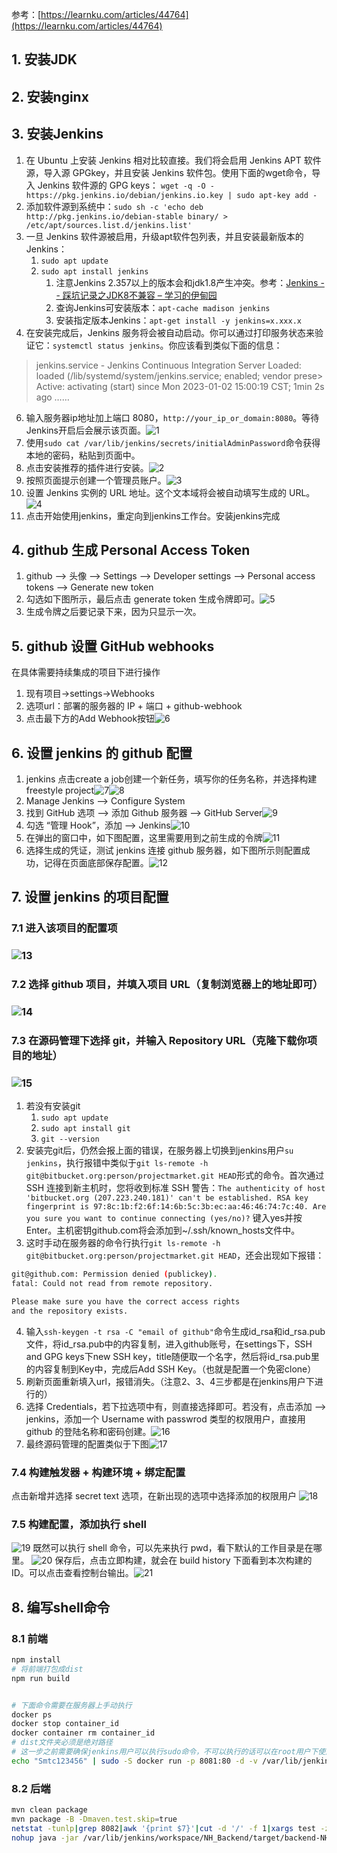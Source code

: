 参考：[https://learnku.com/articles/44764](https://learnku.com/articles/44764)
## 1. 安装JDK
## 2. 安装nginx
## 3. 安装Jenkins

1. 在 Ubuntu 上安装 Jenkins 相对比较直接。我们将会启用 Jenkins APT 软件源，导入源 GPGkey，并且安装 Jenkins 软件包。使用下面的wget命令，导入 Jenkins 软件源的 GPG keys： `wget -q -O - https://pkg.jenkins.io/debian/jenkins.io.key | sudo apt-key add - `
2. 添加软件源到系统中：`sudo sh -c 'echo deb http://pkg.jenkins.io/debian-stable binary/ > /etc/apt/sources.list.d/jenkins.list'`
3. 一旦 Jenkins 软件源被启用，升级apt软件包列表，并且安装最新版本的 Jenkins：
   1. `sudo apt update`
   2. `sudo apt install jenkins`
      1. 注意Jenkins 2.357以上的版本会和jdk1.8产生冲突。参考：[Jenkins -- 踩坑记录之JDK8不兼容 – 学习的伊甸园](http://www.yiduoyun.space/archives/jenkins--%E8%B8%A9%E5%9D%91%E8%AE%B0%E5%BD%95%E4%B9%8Bjdk8%E4%B8%8D%E5%85%BC%E5%AE%B9)
      2. 查询Jenkins可安装版本：`apt-cache madison jenkins`
      3. 安装指定版本Jenkins：`apt-get install -y jenkins=x.xxx.x`
5. 在安装完成后，Jenkins 服务将会被自动启动。你可以通过打印服务状态来验证它：`systemctl status jenkins`。你应该看到类似下面的信息：
> jenkins.service - Jenkins Continuous Integration Server
     Loaded: loaded (/lib/systemd/system/jenkins.service; enabled; vendor prese>
     Active: activating (start) since Mon 2023-01-02 15:00:19 CST; 1min 2s ago
   ……

6. 输入服务器ip地址加上端口 8080，`http://your_ip_or_domain:8080`。等待Jenkins开启后会展示该页面。![1](https://cdn.nlark.com/yuque/0/2023/png/25666990/1672643573904-b4f21557-cba6-40f1-9e52-28c84b469d92.png#averageHue=%23f3f3f3&clientId=ueac928e7-d5af-4&crop=0&crop=0&crop=1&crop=1&from=drop&height=433&id=u3c923712&margin=%5Bobject%20Object%5D&name=%E6%88%AA%E5%B1%8F2023-01-02%20%E4%B8%8B%E5%8D%883.12.49.png&originHeight=1462&originWidth=2304&originalType=binary&ratio=1&rotation=0&showTitle=false&size=332373&status=done&style=none&taskId=uee1eb188-e228-4b25-8806-5d94d7ce50c&title=&width=683)
7. 使用`sudo cat /var/lib/jenkins/secrets/initialAdminPassword`命令获得本地的密码，粘贴到页面中。
8. 点击安装推荐的插件进行安装。![2](https://cdn.nlark.com/yuque/0/2023/png/25666990/1672643792972-469ba342-b0b4-452e-9441-0a2553d3c15e.png#averageHue=%23f1f1f1&clientId=ueac928e7-d5af-4&crop=0&crop=0&crop=1&crop=1&from=drop&height=365&id=u1f1db7ad&margin=%5Bobject%20Object%5D&name=%E6%88%AA%E5%B1%8F2023-01-02%20%E4%B8%8B%E5%8D%883.16.30.png&originHeight=1462&originWidth=2304&originalType=binary&ratio=1&rotation=0&showTitle=false&size=393550&status=done&style=none&taskId=ub263cef8-e3d0-41ab-9d1e-0d275f0d5dd&title=&width=575)
9. 按照页面提示创建一个管理员账户。![3](https://cdn.nlark.com/yuque/0/2023/png/25666990/1672644100035-a385f975-e166-4f03-b43a-4501bdd9361b.png#averageHue=%23f5f4f4&clientId=ueac928e7-d5af-4&crop=0&crop=0&crop=1&crop=1&from=drop&height=386&id=ud9c6fa2f&margin=%5Bobject%20Object%5D&name=%E6%88%AA%E5%B1%8F2023-01-02%20%E4%B8%8B%E5%8D%883.21.36.png&originHeight=1462&originWidth=2304&originalType=binary&ratio=1&rotation=0&showTitle=false&size=217988&status=done&style=none&taskId=u04ec0eef-5a91-4ed4-bacb-2b97c9135e6&title=&width=608)
10. 设置 Jenkins 实例的 URL 地址。这个文本域将会被自动填写生成的 URL。![4](https://cdn.nlark.com/yuque/0/2023/png/25666990/1672644161176-af1460bb-bc39-4a03-aadf-2f31fb11c7b2.png#averageHue=%23f4f4f4&clientId=ueac928e7-d5af-4&crop=0&crop=0&crop=1&crop=1&from=drop&height=394&id=ucc76032f&margin=%5Bobject%20Object%5D&name=%E6%88%AA%E5%B1%8F2023-01-02%20%E4%B8%8B%E5%8D%883.22.37.png&originHeight=1462&originWidth=2304&originalType=binary&ratio=1&rotation=0&showTitle=false&size=276253&status=done&style=none&taskId=u24d32caa-6e33-444f-b067-fff03bbabe9&title=&width=621)
11. 点击开始使用jenkins，重定向到jenkins工作台。安装jenkins完成
## 4. github 生成 Personal Access Token

1. github –> 头像 –> Settings –> Developer settings –> Personal access tokens –> Generate new token
2. 勾选如下图所示，最后点击 generate token 生成令牌即可。![5](https://cdn.nlark.com/yuque/0/2023/png/25666990/1672644559199-a2b6e8ed-f930-4e4b-9984-e515ded4b0fe.png#averageHue=%23fefefe&clientId=ueac928e7-d5af-4&crop=0&crop=0&crop=1&crop=1&from=drop&height=515&id=uf06ab3d8&margin=%5Bobject%20Object%5D&name=%E6%88%AA%E5%B1%8F2023-01-02%20%E4%B8%8B%E5%8D%883.29.15.png&originHeight=1352&originWidth=1540&originalType=binary&ratio=1&rotation=0&showTitle=false&size=308168&status=done&style=none&taskId=u4c951da0-26a2-4fd4-b508-b06fa6ab142&title=&width=587)
3. 生成令牌之后要记录下来，因为只显示一次。
## 5. github 设置 GitHub webhooks
在具体需要持续集成的项目下进行操作

1. 现有项目->settings->Webhooks
2. 选项url：部署的服务器的 IP + 端口 + github-webhook
3. 点击最下方的Add Webhook按钮![6](https://cdn.nlark.com/yuque/0/2023/png/25666990/1672644983873-e7ae457b-ecee-46c7-b039-ed24d7d63b97.png#averageHue=%23fefefe&clientId=ueac928e7-d5af-4&crop=0&crop=0&crop=1&crop=1&from=drop&id=u6fe188c4&margin=%5Bobject%20Object%5D&name=%E6%88%AA%E5%B1%8F2023-01-02%20%E4%B8%8B%E5%8D%883.36.18.png&originHeight=1372&originWidth=2434&originalType=binary&ratio=1&rotation=0&showTitle=false&size=340165&status=done&style=none&taskId=u269fe476-1a56-4dff-bf1d-85dd6041c1c&title=)
## 6. 设置 jenkins 的 github 配置

1. jenkins 点击create a job创建一个新任务，填写你的任务名称，并选择构建freestyle project![7](https://cdn.nlark.com/yuque/0/2023/png/25666990/1672645181569-9b337d52-836c-48da-baaf-2f1938f73a59.png#averageHue=%23c8a98c&clientId=ueac928e7-d5af-4&crop=0&crop=0&crop=1&crop=1&from=drop&height=361&id=u4d5f9b80&margin=%5Bobject%20Object%5D&name=%E6%88%AA%E5%B1%8F2023-01-02%20%E4%B8%8B%E5%8D%883.39.37.png&originHeight=1372&originWidth=2434&originalType=binary&ratio=1&rotation=0&showTitle=false&size=198830&status=done&style=none&taskId=u7139aec8-d2bc-450f-8138-0580d6c9b1c&title=&width=640)![8](https://cdn.nlark.com/yuque/0/2023/png/25666990/1672645291729-eb0e2169-f6ed-491d-996c-1a23248d0322.png#averageHue=%23e8e4d8&clientId=ueac928e7-d5af-4&crop=0&crop=0&crop=1&crop=1&from=drop&height=319&id=u417637e1&margin=%5Bobject%20Object%5D&name=%E6%88%AA%E5%B1%8F2023-01-02%20%E4%B8%8B%E5%8D%883.41.06.png&originHeight=1394&originWidth=2794&originalType=binary&ratio=1&rotation=0&showTitle=false&size=453372&status=done&style=none&taskId=u25cbb479-b981-4737-a0e0-ed55f20c6ee&title=&width=640)
2. Manage Jenkins –> Configure System
3. 找到 GitHub 选项 –> 添加 Github 服务器 –> GitHub Server![9](https://cdn.nlark.com/yuque/0/2023/png/25666990/1672645441885-c803d6c8-25aa-40cc-999f-5c889d4a7238.png#averageHue=%23fefefe&clientId=ueac928e7-d5af-4&crop=0&crop=0&crop=1&crop=1&from=drop&height=286&id=u5af445d9&margin=%5Bobject%20Object%5D&name=%E6%88%AA%E5%B1%8F2023-01-02%20%E4%B8%8B%E5%8D%883.43.58.png&originHeight=1394&originWidth=2794&originalType=binary&ratio=1&rotation=0&showTitle=false&size=236360&status=done&style=none&taskId=u9c004009-0bf4-45f6-9f6a-82b87f40fd3&title=&width=574)
4. 勾选 “管理 Hook”，添加 –> Jenkins![10](https://cdn.nlark.com/yuque/0/2023/png/25666990/1672645504277-5b678f9b-3640-4903-b18a-58878739c5bc.png#averageHue=%23fefefe&clientId=ueac928e7-d5af-4&crop=0&crop=0&crop=1&crop=1&from=drop&height=308&id=u3d419fc5&margin=%5Bobject%20Object%5D&name=%E6%88%AA%E5%B1%8F2023-01-02%20%E4%B8%8B%E5%8D%883.45.00.png&originHeight=1346&originWidth=2816&originalType=binary&ratio=1&rotation=0&showTitle=false&size=210591&status=done&style=none&taskId=udcabbc34-8b45-4a6f-9edc-9a1d8db769e&title=&width=645)
5. 在弹出的窗口中，如下图配置，这里需要用到之前生成的令牌![11](https://cdn.nlark.com/yuque/0/2023/png/25666990/1672645580066-2564781b-ba7a-4525-8cf5-5c51b1f3a185.png#averageHue=%23e8e8e8&clientId=ueac928e7-d5af-4&crop=0&crop=0&crop=1&crop=1&from=drop&height=307&id=u2ba524ee&margin=%5Bobject%20Object%5D&name=%E6%88%AA%E5%B1%8F2023-01-02%20%E4%B8%8B%E5%8D%883.46.17.png&originHeight=1346&originWidth=2816&originalType=binary&ratio=1&rotation=0&showTitle=false&size=202018&status=done&style=none&taskId=u6a4450be-9143-4384-90d3-5944ac97a82&title=&width=643)
6. 选择生成的凭证，测试 jenkins 连接 github 服务器，如下图所示则配置成功，记得在页面底部保存配置。![12](https://cdn.nlark.com/yuque/0/2023/png/25666990/1672645719970-38589729-0f65-4857-873c-c65d4e760525.png#averageHue=%23fefefe&clientId=ueac928e7-d5af-4&crop=0&crop=0&crop=1&crop=1&from=drop&height=319&id=u3adc17f1&margin=%5Bobject%20Object%5D&name=%E6%88%AA%E5%B1%8F2023-01-02%20%E4%B8%8B%E5%8D%883.47.46.png&originHeight=1346&originWidth=2816&originalType=binary&ratio=1&rotation=0&showTitle=false&size=183795&status=done&style=none&taskId=uba5dc5f9-7adc-4ffa-9622-8b45f7d6973&title=&width=667)
## 7. 设置 jenkins 的项目配置
### 7.1 进入该项目的配置项
### ![13](https://cdn.nlark.com/yuque/0/2023/png/25666990/1672645840596-c44a016f-7554-4092-ab30-97ec9f367ce6.png#averageHue=%23dcc29a&clientId=ueac928e7-d5af-4&crop=0&crop=0&crop=1&crop=1&from=drop&height=298&id=udc71ae06&margin=%5Bobject%20Object%5D&name=%E6%88%AA%E5%B1%8F2023-01-02%20%E4%B8%8B%E5%8D%883.50.36.png&originHeight=1346&originWidth=2816&originalType=binary&ratio=1&rotation=0&showTitle=false&size=278470&status=done&style=none&taskId=u3dc0dcd2-c415-46a0-adec-575058d5a4f&title=&width=623)
### 7.2 选择 github 项目，并填入项目 URL（复制浏览器上的地址即可）
### ![14](https://cdn.nlark.com/yuque/0/2023/png/25666990/1672645986978-e0584167-a494-480d-b524-83b9723cb1d4.png#averageHue=%23fefefe&clientId=ueac928e7-d5af-4&crop=0&crop=0&crop=1&crop=1&from=drop&id=ud3e73d2c&margin=%5Bobject%20Object%5D&name=%E6%88%AA%E5%B1%8F2023-01-02%20%E4%B8%8B%E5%8D%883.53.03.png&originHeight=1346&originWidth=2816&originalType=binary&ratio=1&rotation=0&showTitle=false&size=243558&status=done&style=none&taskId=u7282f17a-92ef-4996-a3aa-91c5f0e4d54&title=)
### 7.3 在源码管理下选择 git，并输入 Repository URL（克隆下载你项目的地址）
### ![15](https://cdn.nlark.com/yuque/0/2023/png/25666990/1672646064971-33f867e9-418d-4be3-9f45-5b39647972c5.png#averageHue=%23fefdfd&clientId=ueac928e7-d5af-4&crop=0&crop=0&crop=1&crop=1&from=drop&id=u4ea2786b&margin=%5Bobject%20Object%5D&name=%E6%88%AA%E5%B1%8F2023-01-02%20%E4%B8%8B%E5%8D%883.54.21.png&originHeight=1346&originWidth=2816&originalType=binary&ratio=1&rotation=0&showTitle=false&size=289079&status=done&style=none&taskId=uaa81e59f-f99f-46b1-abd8-437fe12b27f&title=)

1. 若没有安装git
   1. `sudo apt update`
   2. `sudo apt install git`
   3. `git --version`
2. 安装完git后，仍然会报上面的错误，在服务器上切换到jenkins用户`su jenkins`，执行报错中类似于`git ls-remote -h git@bitbucket.org:person/projectmarket.git HEAD`形式的命令。首次通过 SSH 连接到新主机时，您将收到标准 SSH 警告：`The authenticity of host 'bitbucket.org (207.223.240.181)' can't be established. RSA key fingerprint is 97:8c:1b:f2:6f:14:6b:5c:3b:ec:aa:46:46:74:7c:40. Are you sure you want to continue connecting (yes/no)?` 键入yes并按 Enter。主机密钥github.com将会添加到~/.ssh/known_hosts文件中。
3. 这时手动在服务器的命令行执行`git ls-remote -h git@bitbucket.org:person/projectmarket.git HEAD`，还会出现如下报错：
```bash
git@github.com: Permission denied (publickey).
fatal: Could not read from remote repository.

Please make sure you have the correct access rights
and the repository exists.
```

4. 输入`ssh-keygen -t rsa -C "email of github"`命令生成id_rsa和id_rsa.pub文件，将id_rsa.pub中的内容复制，进入github账号，在settings下，SSH and GPG keys下new SSH key，title随便取一个名字，然后将id_rsa.pub里的内容复制到Key中，完成后Add SSH Key。（也就是配置一个免密clone）
5. 刷新页面重新填入url，报错消失。（注意2、3、4三步都是在jenkins用户下进行的）
6. 选择 Credentials，若下拉选项中有，则直接选择即可。若没有，点击添加 –> jenkins，添加一个 Username with passwrod 类型的权限用户，直接用 github 的登陆名称和密码创建。![16](https://cdn.nlark.com/yuque/0/2023/png/25666990/1672648617001-55d07b8e-0789-41e4-91b5-6b3f16cfed0f.png#averageHue=%23e8e7e7&clientId=ub69e104b-c1e3-4&crop=0&crop=0&crop=1&crop=1&from=drop&id=u2a743bbc&margin=%5Bobject%20Object%5D&name=%E6%88%AA%E5%B1%8F2023-01-02%20%E4%B8%8B%E5%8D%884.36.53.png&originHeight=1346&originWidth=2816&originalType=binary&ratio=1&rotation=0&showTitle=false&size=250092&status=done&style=none&taskId=u6463072a-750c-4671-b906-a43491bcb27&title=)
7. 最终源码管理的配置类似于下图![17](https://cdn.nlark.com/yuque/0/2023/png/25666990/1672648779153-a2b9fb1b-753a-4719-8ca7-739a9560ff47.png#averageHue=%23f6f4f4&clientId=ub69e104b-c1e3-4&crop=0&crop=0&crop=1&crop=1&from=paste&height=359&id=u385ffb4a&margin=%5Bobject%20Object%5D&name=image.png&originHeight=820&originWidth=1680&originalType=binary&ratio=1&rotation=0&showTitle=false&size=129583&status=done&style=none&taskId=u088c6b4d-b6cf-413f-91db-b6c38dd070f&title=&width=735)
### 7.4 构建触发器 + 构建环境 + 绑定配置
点击新增并选择 secret text 选项，在新出现的选项中选择添加的权限用户
![18](https://cdn.nlark.com/yuque/0/2023/png/25666990/1672649240977-c9fd7fce-1e8a-4d08-8999-65958c73895d.png#averageHue=%23f9f8f8&clientId=ub69e104b-c1e3-4&crop=0&crop=0&crop=1&crop=1&from=paste&height=410&id=u965dfdc7&margin=%5Bobject%20Object%5D&name=image.png&originHeight=820&originWidth=1680&originalType=binary&ratio=1&rotation=0&showTitle=false&size=108892&status=done&style=none&taskId=u8f508ca9-9973-432f-ace1-3d64ad52135&title=&width=840)

### 7.5 构建配置，添加执行 shell
![19](https://cdn.nlark.com/yuque/0/2023/png/25666990/1672649310626-a4cc6195-dcb5-4e3f-8e04-3b42226a5152.png#averageHue=%23fefefe&clientId=ub69e104b-c1e3-4&crop=0&crop=0&crop=1&crop=1&from=drop&height=309&id=u58681a0e&margin=%5Bobject%20Object%5D&name=%E6%88%AA%E5%B1%8F2023-01-02%20%E4%B8%8B%E5%8D%884.48.27.png&originHeight=1346&originWidth=2816&originalType=binary&ratio=1&rotation=0&showTitle=false&size=267395&status=done&style=none&taskId=u8a81c305-3812-4198-be8e-a399d7d9242&title=&width=647)
既然可以执行 shell 命令，可以先来执行 pwd，看下默认的工作目录是在哪里。
![20](https://cdn.nlark.com/yuque/0/2023/png/25666990/1672649380933-7670384f-aba3-4764-80cf-bb4f8f5540f2.png#averageHue=%23fefefe&clientId=ub69e104b-c1e3-4&crop=0&crop=0&crop=1&crop=1&from=drop&height=329&id=u8675655d&margin=%5Bobject%20Object%5D&name=%E6%88%AA%E5%B1%8F2023-01-02%20%E4%B8%8B%E5%8D%884.49.37.png&originHeight=1346&originWidth=2816&originalType=binary&ratio=1&rotation=0&showTitle=false&size=254918&status=done&style=none&taskId=u18be9284-81a6-4e26-ae38-16c7011b6f4&title=&width=688)
保存后，点击立即构建，就会在 build history 下面看到本次构建的 ID。可以点击查看控制台输出。![21](https://cdn.nlark.com/yuque/0/2023/png/25666990/1672653293629-f18469d7-8a3a-4a42-8d5f-6588809fa381.png#averageHue=%23f6f6f6&clientId=uad4c3915-b826-4&crop=0&crop=0&crop=1&crop=1&from=drop&height=336&id=u02ac5aab&margin=%5Bobject%20Object%5D&name=%E6%88%AA%E5%B1%8F2023-01-02%20%E4%B8%8B%E5%8D%885.54.48.png&originHeight=1346&originWidth=2816&originalType=binary&ratio=1&rotation=0&showTitle=false&size=452394&status=done&style=none&taskId=u5d5b0f24-e7f9-4bf0-b749-86f8df4f569&title=&width=703)
## 8. 编写shell命令
### 8.1 前端
```bash
npm install
# 将前端打包成dist
npm run build


# 下面命令需要在服务器上手动执行
docker ps
docker stop container_id
docker container rm container_id
# dist文件夹必须是绝对路径
# 这一步之前需要确保jenkins用户可以执行sudo命令，不可以执行的话可以在root用户下使用echo 'jenkins ALL=(ALL) ALL' >> /etc/sudoers命令进行添加权限
echo "Smtc123456" | sudo -S docker run -p 8081:80 -d -v /var/lib/jenkins/workspace/NH_Frontend/dist:/usr/share/nginx/html nginx
```
### 8.2 后端
```bash
mvn clean package
mvn package -B -Dmaven.test.skip=true
netstat -tunlp|grep 8082|awk '{print $7}'|cut -d '/' -f 1|xargs test -z || netstat -tunlp|grep 8082|awk '{print $7}'|cut -d '/' -f 1|xargs kill
nohup java -jar /var/lib/jenkins/workspace/NH_Backend/target/backend-NH-0.0.1-SNAPSHOT.jar --server.port=8082 >/dev/null 2>&1 &
```
